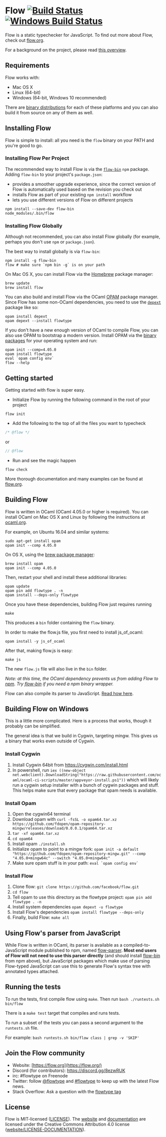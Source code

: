 # Flow [![Build Status](https://circleci.com/gh/facebook/flow/tree/master.svg?style=shield)](https://circleci.com/gh/facebook/flow/tree/master) [![Windows Build Status](https://ci.appveyor.com/api/projects/status/thyvx6i5nixtoocm/branch/master?svg=true)](https://ci.appveyor.com/project/Facebook/flow/branch/master)

Flow is a static typechecker for JavaScript. To find out more about Flow, check out [flow.org](https://flow.org/).

For a background on the project, please read [this overview](https://flow.org/en/docs/lang/).

## Requirements

Flow works with:

* Mac OS X
* Linux (64-bit)
* Windows (64-bit, Windows 10 recommended)

There are [binary distributions](https://github.com/facebook/flow/releases) for each of these platforms and you can also build it from source on any of them as well.

## Installing Flow

Flow is simple to install: all you need is the `flow` binary on your PATH and you're good to go.


### Installing Flow Per Project

The recommended way to install Flow is via the [`flow-bin`](https://www.npmjs.com/package/flow-bin) `npm` package. Adding `flow-bin` to your project's `package.json`:

- provides a smoother upgrade experience, since the correct version of Flow is automatically used based on the revision you check out
- installs Flow as part of your existing `npm install` workflow
- lets you use different versions of Flow on different projects

```
npm install --save-dev flow-bin
node_modules/.bin/flow
```

### Installing Flow Globally

Although not recommended, you can also install Flow globally (for example, perhaps you don't use `npm` or `package.json`).

The best way to install globally is via `flow-bin`:

```
npm install -g flow-bin
flow # make sure `npm bin -g` is on your path
```

On Mac OS X, you can install Flow via the [Homebrew](http://brew.sh/) package manager:

```
brew update
brew install flow
```

You can also build and install Flow via the OCaml [OPAM](https://opam.ocaml.org) package manager. Since Flow has some non-OCaml dependencies, you need to use the [`depext`](https://opam.ocaml.org/doc/FAQ.html#Somepackagefailduringcompilationcomplainingaboutmissingdependenciesquotm4quotquotlibgtkquotetc) package like so:

```
opam install depext
opam depext --install flowtype
```

If you don't have a new enough version of OCaml to compile Flow, you can also use OPAM to bootstrap a modern version.  Install OPAM via the [binary packages](http://opam.ocaml.org/doc/Install.html#InstallOPAMin2minutes) for your operating system and run:

```
opam init --comp=4.05.0
opam install flowtype
eval `opam config env`
flow --help
```


## Getting started

Getting started with flow is super easy.

- Initialize Flow by running the following command in the root of your project
```
flow init
```

- Add the following to the top of all the files you want to typecheck
``` javascript
/* @flow */
```
or
``` javascript
// @flow
```

- Run and see the magic happen
```
flow check
```

More thorough documentation and many examples can be found at [flow.org](https://flow.org/).

## Building Flow

Flow is written in OCaml (OCaml 4.05.0 or higher is required). You can install OCaml on Mac OS X and Linux by following the instructions at [ocaml.org](https://ocaml.org/docs/install.html).

For example, on Ubuntu 16.04 and similar systems:

```
sudo apt-get install opam
opam init --comp 4.05.0
```

On OS X, using the [brew package manager](http://brew.sh/):

```
brew install opam
opam init --comp 4.05.0
```

Then, restart your shell and install these additional libraries:

```
opam update
opam pin add flowtype . -n
opam install --deps-only flowtype
```

Once you have these dependencies, building Flow just requires running

```
make
```

This produces a `bin` folder containing the `flow` binary.

In order to make the flow.js file, you first need to install js_of_ocaml:

```
opam install -y js_of_ocaml
```

After that, making flow.js is easy:

```
make js
```

The new `flow.js` file will also live in the `bin` folder.

*Note: at this time, the OCaml dependency prevents us from adding Flow to [npm](http://npmjs.org). Try [flow-bin](https://www.npmjs.org/package/flow-bin) if you need a npm binary wrapper.*

Flow can also compile its parser to JavaScript. [Read how here](src/parser/README.md).

## Building Flow on Windows

This is a little more complicated. Here is a process that works, though it probably can be simplified.

The general idea is that we build in Cygwin, targeting mingw. This gives us a binary that works even outside of Cygwin.

### Install Cygwin
1. Install Cygwin 64bit from https://cygwin.com/install.html
2. In powershell, run `iex ((new-object net.webclient).DownloadString("https://raw.githubusercontent.com/ocaml/ocaml-ci-scripts/master/appveyor-install.ps1"))` which will likely run a cygwin setup installer with a bunch of cygwin packages and stuff. This helps make sure that every package that opam needs is available.

### Install Opam
1. Open the cygwin64 terminal
2. Download opam with `curl -fsSL -o opam64.tar.xz https://github.com/fdopen/opam-repository-mingw/releases/download/0.0.0.1/opam64.tar.xz`
3. `tar -xf opam64.tar.xz`
4. `cd opam64`
5. Install opam `./install.sh`
6. Initialize opam to point to a mingw fork: `opam init -a default "https://github.com/fdopen/opam-repository-mingw.git" --comp "4.05.0+mingw64c" --switch "4.05.0+mingw64c"`
7. Make sure opam stuff is in your path: ```eval `opam config env` ```

### Install Flow
1. Clone flow: `git clone https://github.com/facebook/flow.git`
2. `cd flow`
3. Tell opam to use this directory as the flowtype project: `opam pin add flowtype . -n`
4. Install system dependencies `opam depext -u flowtype`
5. Install Flow's dependencies `opam install flowtype --deps-only`
7. Finally, build Flow: `make all`

## Using Flow's parser from JavaScript

While Flow is written in OCaml, its parser is available as a compiled-to-JavaScript module published to npm, named [flow-parser](https://www.npmjs.com/package/flow-parser). **Most end users of Flow
will not need to use this parser directly** (and should install [flow-bin](https://www.npmjs.org/package/flow-bin) from npm above), but JavaScript packages which make use of parsing
Flow-typed JavaScript can use this to generate Flow's syntax tree with annotated types attached.

## Running the tests

To run the tests, first compile flow using `make`. Then run `bash ./runtests.sh bin/flow`

There is a `make test` target that compiles and runs tests.

To run a subset of the tests you can pass a second argument to the `runtests.sh` file.

For example: `bash runtests.sh bin/flow class | grep -v 'SKIP'`

## Join the Flow community
* Website: [https://flow.org](https://flow.org/)
* Discord (for contributors): https://discord.gg/8ezwRUK
* irc: #flowtype on Freenode
* Twitter: follow [@flowtype](https://twitter.com/flowtype) and [#flowtype](https://twitter.com/hashtag/flowtype) to keep up with the latest Flow news.
* Stack Overflow: Ask a question with the [flowtype tag](http://stackoverflow.com/questions/tagged/flowtype)

## License
Flow is MIT-licensed ([LICENSE](http://github.com/facebook/flow/blob/master/LICENSE)). The [website](https://flow.org/) and [documentation](https://flow.org/en/docs/) are licensed under the Creative Commons Attribution 4.0 license ([website/LICENSE-DOCUMENTATION](https://github.com/facebook/flow/blob/master/website/LICENSE-DOCUMENTATION)).
